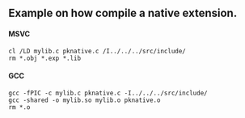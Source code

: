 ## Example on how compile a native extension.

#### MSVC
```
cl /LD mylib.c pknative.c /I../../../src/include/
rm *.obj *.exp *.lib
```

#### GCC
```
gcc -fPIC -c mylib.c pknative.c -I../../../src/include/
gcc -shared -o mylib.so mylib.o pknative.o
rm *.o
```
